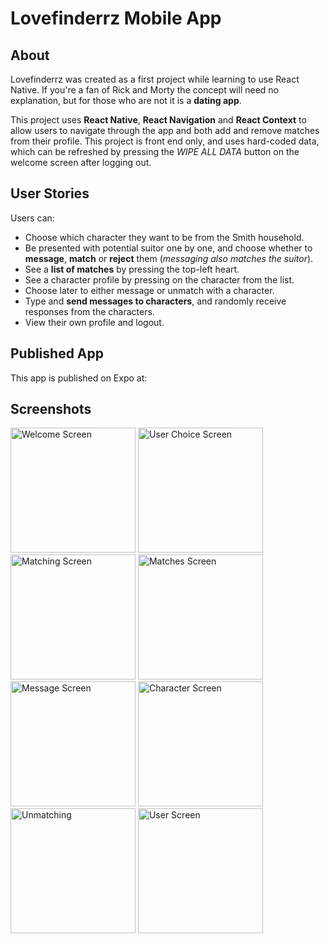 # Lovefinderrz Mobile App

## About

Lovefinderrz was created as a first project while learning to use React Native. If you're a fan of Rick and Morty the concept will need no explanation, but for those who are not it is a **dating app**.

This project uses **React Native**, **React Navigation** and **React Context** to allow users to navigate through the app and both add and remove matches from their profile. This project is front end only, and uses hard-coded data, which can be refreshed by pressing the _WIPE ALL DATA_ button on the welcome screen after logging out.

## User Stories

Users can:

- Choose which character they want to be from the Smith household.
- Be presented with potential suitor one by one, and choose whether to **message**, **match** or **reject** them (_messaging also matches the suitor_).
- See a **list of matches** by pressing the top-left heart.
- See a character profile by pressing on the character from the list.
- Choose later to either message or unmatch with a character.
- Type and **send messages to characters**, and randomly receive responses from the characters.
- View their own profile and logout.

## Published App

This app is published on Expo at:

## Screenshots

<img src="https://iili.io/doOeql.png" alt='Welcome Screen' width="200">
<img src="https://iili.io/doOvgS.png" alt='User Choice Screen' width="200">
<img src="https://iili.io/doOk12.png" alt='Matching Screen' width="200">
<img src="https://iili.io/doOwXf.png" alt='Matches Screen' width="200">
<img src="https://iili.io/doOWen.png" alt='Message Screen' width="200">
<img src="https://iili.io/doOXbs.png" alt='Character Screen' width="200">
<img src="https://iili.io/doONs4.png" alt='Unmatching' width="200">
<img src="https://iili.io/doOjzG.png" alt='User Screen' width="200">
